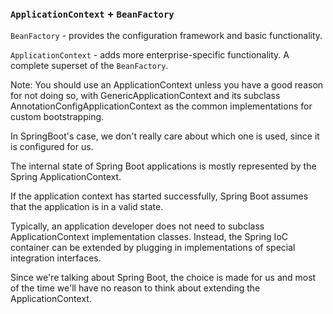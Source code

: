 ### `ApplicationContext` + `BeanFactory`
`BeanFactory` - provides the configuration framework and basic functionality.

`ApplicationContext` - adds more enterprise-specific functionality. A complete superset of the `BeanFactory`.

Note: 
You should use an ApplicationContext unless you have a good reason for not doing so, 
with GenericApplicationContext and its subclass AnnotationConfigApplicationContext as the common implementations for custom bootstrapping.

In SpringBoot's case, we don't really care about which one is used, since it is configured for us.

The internal state of Spring Boot applications is mostly represented by the Spring ApplicationContext.

If the application context has started successfully, Spring Boot assumes that the application is in a valid state.

Typically, an application developer does not need to subclass ApplicationContext implementation classes. 
Instead, the Spring IoC container can be extended by plugging in implementations of special integration interfaces.

Since we're talking about Spring Boot, the choice is made for us and most of the time we'll have no reason to think about extending the ApplicationContext.